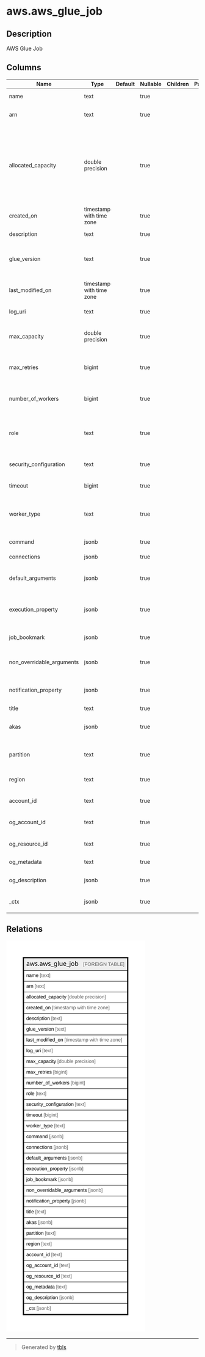 # aws.aws_glue_job

## Description

AWS Glue Job

## Columns

| Name | Type | Default | Nullable | Children | Parents | Comment |
| ---- | ---- | ------- | -------- | -------- | ------- | ------- |
| name | text |  | true |  |  | The name of the GlueJob. |
| arn | text |  | true |  |  | The Amazon Resource Name (ARN) of the GlueJob. |
| allocated_capacity | double precision |  | true |  |  | [DEPRECATED] This column has been deprecated and will be removed in a future release, use max_capacity instead. The number of Glue data processing units (DPUs) that can be allocated when this job runs. |
| created_on | timestamp with time zone |  | true |  |  | The time and date that this job definition was created. |
| description | text |  | true |  |  | A description of the job. |
| glue_version | text |  | true |  |  | Glue version determines the versions of Apache Spark and Python that Glue supports. |
| last_modified_on | timestamp with time zone |  | true |  |  | The last point in time when this job definition was modified. |
| log_uri | text |  | true |  |  | This field is reserved for future use. |
| max_capacity | double precision |  | true |  |  | The number of Glue data processing units (DPUs) that can be allocated when this job runs. |
| max_retries | bigint |  | true |  |  | The maximum number of times to retry this job after a JobRun fails. |
| number_of_workers | bigint |  | true |  |  | The number of workers of a defined workerType that are allocated when a job runs. |
| role | text |  | true |  |  | The name or Amazon Resource Name (ARN) of the IAM role associated with this job. |
| security_configuration | text |  | true |  |  | The name of the SecurityConfiguration structure to be used with this job. |
| timeout | bigint |  | true |  |  | The job timeout in minutes. |
| worker_type | text |  | true |  |  | The type of predefined worker that is allocated when a job runs. Accepts a value of Standard, G.1X, or G.2X. |
| command | jsonb |  | true |  |  | The JobCommand that runs this job. |
| connections | jsonb |  | true |  |  | The connections used for this job. |
| default_arguments | jsonb |  | true |  |  | The default arguments for this job, specified as name-value pairs. |
| execution_property | jsonb |  | true |  |  | An ExecutionProperty specifying the maximum number of concurrent runs allowed for this job. |
| job_bookmark | jsonb |  | true |  |  | Defines a point that a job can resume processing. |
| non_overridable_arguments | jsonb |  | true |  |  | Non-overridable arguments for this job, specified as name-value pairs. |
| notification_property | jsonb |  | true |  |  | Specifies configuration properties of a job notification. |
| title | text |  | true |  |  | Title of the resource. |
| akas | jsonb |  | true |  |  | Array of globally unique identifier strings (also known as) for the resource. |
| partition | text |  | true |  |  | The AWS partition in which the resource is located (aws, aws-cn, or aws-us-gov). |
| region | text |  | true |  |  | The AWS Region in which the resource is located. |
| account_id | text |  | true |  |  | The AWS Account ID in which the resource is located. |
| og_account_id | text |  | true |  |  | The Platform Account ID in which the resource is located. |
| og_resource_id | text |  | true |  |  | The unique ID of the resource in opengovernance. |
| og_metadata | text |  | true |  |  | Platform Metadata of the AWS resource. |
| og_description | jsonb |  | true |  |  | The full model description of the resource |
| _ctx | jsonb |  | true |  |  | Steampipe context in JSON form, e.g. connection_name. |

## Relations

![er](aws.aws_glue_job.svg)

---

> Generated by [tbls](https://github.com/k1LoW/tbls)
